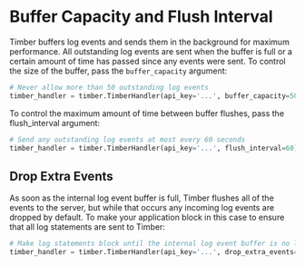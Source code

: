 # Buffer Capacity and Flush Interval

Timber buffers log events and sends them in the background for maximum performance. All outstanding log events are sent when the buffer is full or a certain amount of time has passed since any events were sent. To control the size of the buffer, pass the `buffer_capacity` argument:

```python
# Never allow more than 50 outstanding log events
timber_handler = timber.TimberHandler(api_key='...', buffer_capacity=50)
```

To control the maximum amount of time between buffer flushes, pass the flush_interval argument:

```python
# Send any outstanding log events at most every 60 seconds
timber_handler = timber.TimberHandler(api_key='...', flush_interval=60)
```

## Drop Extra Events

As soon as the internal log event buffer is full, Timber flushes all of the events to the server, but while that occurs any incoming log events are dropped by default. To make your application block in this case to ensure that all log statements are sent to Timber:

```python
# Make log statements block until the internal log event buffer is no longer full.
timber_handler = timber.TimberHandler(api_key='...', drop_extra_events=False)
```